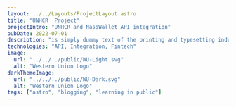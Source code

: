 ```yaml
---
layout: ../../Layouts/ProjectLayout.astro
title: "UNHCR  Project"
projectIntro: "UNHCR and NassWallet API integration"
pubDate: 2022-07-01
description: "is simply dummy text of the printing and typesetting industry. Lorem Ipsum has been the industry's standard dummy text ever since the 1500s, when an unknown printer took a galley of type and scrambled it to make a type specimen book. is simply dummy text of the printing and typesetting industry. Lorem Ipsum has been the industry's standard dummy text ever since the 1500s."
technologies: "API, Integration, Fintech"
image:
  url: "../../../public/WU-Light.svg"
  alt: "Western Union Logo"
darkThemeImage:
  url: "../../../public/WU-Dark.svg"
  alt: "Western Union Logo"
tags: ["astro", "blogging", "learning in public"]
---
```

